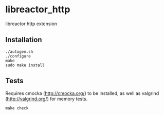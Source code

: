 libreactor_http
===============

libreactor http extension

Installation
------------

    ./autogen.sh
    ./configure
    make
    sudo make install

Tests
-----

Requires cmocka (http://cmocka.org/) to be installed, as well as valgrind (http://valgrind.org/) for memory tests.

    make check
